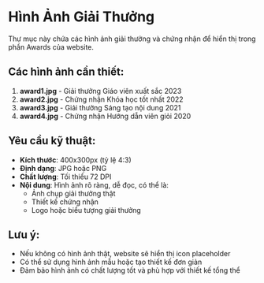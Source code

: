 # Hình Ảnh Giải Thưởng

Thư mục này chứa các hình ảnh giải thưởng và chứng nhận để hiển thị trong phần Awards của website.

## Các hình ảnh cần thiết:

1. **award1.jpg** - Giải thưởng Giáo viên xuất sắc 2023
2. **award2.jpg** - Chứng nhận Khóa học tốt nhất 2022  
3. **award3.jpg** - Giải thưởng Sáng tạo nội dung 2021
4. **award4.jpg** - Chứng nhận Hướng dẫn viên giỏi 2020

## Yêu cầu kỹ thuật:

- **Kích thước**: 400x300px (tỷ lệ 4:3)
- **Định dạng**: JPG hoặc PNG
- **Chất lượng**: Tối thiểu 72 DPI
- **Nội dung**: Hình ảnh rõ ràng, dễ đọc, có thể là:
  - Ảnh chụp giải thưởng thật
  - Thiết kế chứng nhận
  - Logo hoặc biểu tượng giải thưởng

## Lưu ý:

- Nếu không có hình ảnh thật, website sẽ hiển thị icon placeholder
- Có thể sử dụng hình ảnh mẫu hoặc tạo thiết kế đơn giản
- Đảm bảo hình ảnh có chất lượng tốt và phù hợp với thiết kế tổng thể
